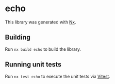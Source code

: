 # echo

This library was generated with [Nx](https://nx.dev).

## Building

Run `nx build echo` to build the library.

## Running unit tests

Run `nx test echo` to execute the unit tests via [Vitest](https://vitest.dev/).
